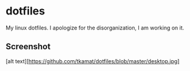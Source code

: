 # dotfiles

My linux dotfiles. I apologize for the disorganization, I am working on it. 

## Screenshot

[alt text][https://github.com/tkamat/dotfiles/blob/master/desktop.jpg]





